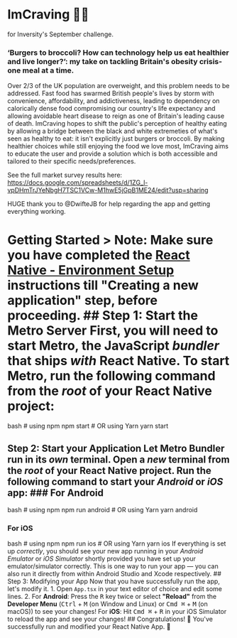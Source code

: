 # ImCraving :hamburger::broccoli:
for Inversity's September challenge.
### ‘Burgers to broccoli? How can technology help us eat healthier and live longer?’: my take on tackling Britain's obesity crisis- one meal at a time.
Over 2/3 of the UK population are overweight, and this problem needs to be addressed. Fast food has swarmed British people's lives by storm with convenience, affordability, and addictiveness, leading to dependency on calorically dense food compromising our country's life expectancy and allowing avoidable heart disease to reign as one of Britain's leading cause of death. ImCraving hopes to shift the public's perception of healthy eating by allowing a bridge between the black and white extremeties of what's seen as healthy to eat: it isn't explicitly just burgers or broccoli. By making healthier choices while still enjoying the food we love most, ImCraving aims to educate the user and provide a solution which is both accessible and tailored to their specific needs/preferences.

See the full market survey results here: https://docs.google.com/spreadsheets/d/1ZG_l-vpDHmTrJYeNbgH7TSC1VCw-M1hwE5jGpB1ME24/edit?usp=sharing

HUGE thank you to @DwifteJB for help regarding the app and getting everything working.


  # Getting Started  > **Note**: Make sure you have completed the [React Native - Environment Setup](https://reactnative.dev/docs/environment-setup) instructions till "Creating a new application" step, before proceeding.  ## Step 1: Start the Metro Server  First, you will need to start **Metro**, the JavaScript _bundler_ that ships _with_ React Native.  To start Metro, run the following command from the _root_ of your React Native project:  
bash # using npm npm start  # OR using Yarn yarn start 
  ## Step 2: Start your Application  Let Metro Bundler run in its _own_ terminal. Open a _new_ terminal from the _root_ of your React Native project. Run the following command to start your _Android_ or _iOS_ app:  ### For Android  
bash # using npm npm run android  # OR using Yarn yarn android 
  ### For iOS  
bash # using npm npm run ios  # OR using Yarn yarn ios 
  If everything is set up _correctly_, you should see your new app running in your _Android Emulator_ or _iOS Simulator_ shortly provided you have set up your emulator/simulator correctly.  This is one way to run your app — you can also run it directly from within Android Studio and Xcode respectively.  ## Step 3: Modifying your App  Now that you have successfully run the app, let's modify it.  1. Open `App.tsx` in your text editor of choice and edit some lines. 2. For **Android**: Press the <kbd>R</kbd> key twice or select **"Reload"** from the **Developer Menu** (<kbd>Ctrl</kbd> + <kbd>M</kbd> (on Window and Linux) or <kbd>Cmd ⌘</kbd> + <kbd>M</kbd> (on macOS)) to see your changes!     For **iOS**: Hit <kbd>Cmd ⌘</kbd> + <kbd>R</kbd> in your iOS Simulator to reload the app and see your changes!  ## Congratulations! :tada:  You've successfully run and modified your React Native App. :partying_face: 
